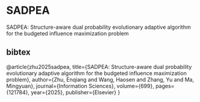 # SADPEA
SADPEA: Structure-aware dual probability evolutionary adaptive  algorithm for the budgeted influence maximization problem

## bibtex
@article{zhu2025sadpea,
  title={SADPEA: Structure-aware dual probability evolutionary adaptive algorithm for the budgeted influence maximization problem},
  author={Zhu, Enqiang and Wang, Haosen and Zhang, Yu and Ma, Mingyuan},
  journal={Information Sciences},
  volume={699},
  pages={121784},
  year={2025},
  publisher={Elsevier}
}

